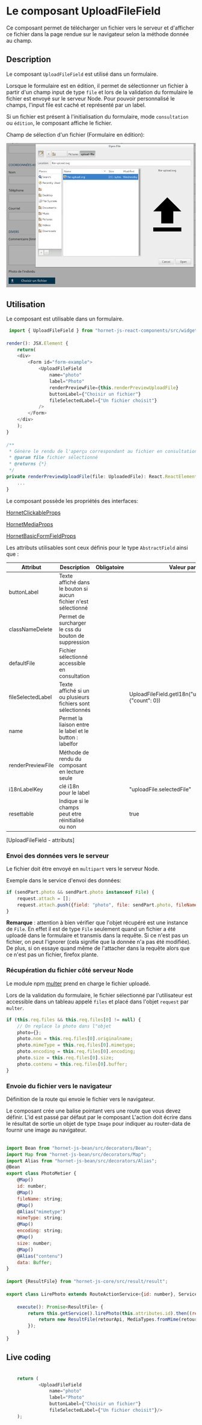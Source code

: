 # Le composant UploadFileField

Ce composant permet de télécharger un fichier vers le serveur et d'afficher ce fichier dans la page rendue sur le navigateur selon la méthode donnée au champ.

## Description 

Le composant `UploadFileField`  est utilisé dans un formulaire.

Lorsque le formulaire est en édition, il permet de sélectionner un fichier à partir d'un champ input de type `file` et lors de la validation du formulaire le fichier est envoyé sur le serveur Node.
Pour pouvoir personnalisé le champs, l'input file est caché et représenté par un label.

Si un fichier est présent à l'initialisation du formulaire, mode `consultation` ou `édition`, le composant affiche le fichier.

Champ de sélection d'un fichier (Formulaire en édition):

![Champs Upload de fichier affiché](../sources/form/upload-file-field/champ-upload.png)

## Utilisation

Le composant est utilisable dans un formulaire.

```javascript
 import { UploadFileField } from "hornet-js-react-components/src/widget/form/upload-file-field";

render(): JSX.Element {
    return(
    <div>
        <Form id="form-example">
            <UploadFileField
                name="photo"
                label="Photo"
                renderPreviewFile={this.renderPreviewUploadFile}
                buttonLabel={"Choisir un fichier"}
                fileSelectedLabel={"Un fichier choisit"}
            />
        </Form>
    </div>
    );
}

/**
 * Génère le rendu de l'aperçu correspondant au fichier en consultation
 * @param file fichier sélectionné
 * @returns {*}
 */
private renderPreviewUploadFile(file: UploadedFile): React.ReactElement<any> {
    ...
}
```

Le composant possède les propriétés des interfaces:

[HornetClickableProps](/hornetshowroom/composant/page/hornet-js/composants/proprietes-hornet-component)

[HornetMediaProps](/hornetshowroom/composant/page/hornet-js/composants/proprietes-hornet-component)

[HornetBasicFormFieldProps](/hornetshowroom/composant/page/hornet-js/composants/proprietes-hornet-component)

Les attributs utilisables sont ceux définis pour le type `AbstractField` ainsi que :

| Attribut                | Description                                                     | Obligatoire | Valeur par défaut | Type         |
| ----------------------- | ----------------------------------------------------------------| ------------| ------------------| -------------|
| buttonLabel             | Texte affiché dans le bouton si aucun fichier n'est sélectionné | &nbsp;      | &nbsp;            | string       |
| classNameDelete         | Permet de surcharger le css du bouton de suppression            | &nbsp;      | &nbsp;            | string       |
| defaultFile             | Fichier sélectionné accessible en consultation                  | &nbsp;      | &nbsp;            | UploadedFile |
| fileSelectedLabel       | Texte affiché si un ou plusieurs fichiers sont sélectionnés | &nbsp; | UploadFileField.getI18n("uploadFile.selectedFile", {"count": 0}) | string |
| name                    | Permet la liaison entre le label et le button : labelfor        | &nbsp;      | &nbsp;            | string       |
| renderPreviewFile       | Méthode de rendu du composant en lecture seule                  | &nbsp;      | &nbsp;            | any          |
| i18nLabelKey            | clé i18n pour le label                                          | &nbsp;      |"uploadFile.selectedFile" | string|
| resettable        | Indique si le champs peut etre réinitialisé ou non                    | &nbsp;      | true              | boolean      |

[UploadFileField - attributs]


### Envoi des données vers le serveur

Le fichier doit être envoyé en `multipart` vers le serveur Node.

Exemple dans le service d'envoi des données:

```javascript
if (sendPart.photo && sendPart.photo instanceof File) {
    request.attach = [];
    request.attach.push({field: "photo", file: sendPart.photo, fileName: sendPart.photo.name});
}
```

**Remarque** : attention à bien vérifier que l'objet récupéré est une instance de `File`. En effet il est de type `File` seulement quand un fichier a été uploadé dans le formulaire et transmis dans la requête.
Si ce n'est pas un fichier, on peut l'ignorer (cela signifie que la donnée n'a pas été modifiée). De plus, si on essaye quand même de l'attacher dans la requête alors que ce n'est pas un fichier, firefox plante.

### Récupération du fichier côté serveur Node

Le module npm [multer](https://www.npmjs.com/package/multer) prend en charge le fichier uploadé.

Lors de la validation du formulaire, le fichier sélectionné par l'utilisateur est accessible dans un tableau appelé `files` et placé dans l'objet `request` par `multer`.

```javascript
if (this.req.files && this.req.files[0] != null) {
    // On replace la photo dans l"objet
    photo={};
    photo.nom = this.req.files[0].originalname;
    photo.mimeType = this.req.files[0].mimetype;
    photo.encoding = this.req.files[0].encoding;
    photo.size = this.req.files[0].size;
    photo.contenu = this.req.files[0].buffer;
}
```

### Envoie du fichier vers le navigateur

Définition de la route qui  envoie le fichier vers le navigateur.

Le composant crée une balise pointant vers une route que vous devez définir. L'id est passé par défaut par le composant
L'action doit écrire dans le résultat de sortie un objet de type `Image` pour indiquer au router-data de fournir une image au navigateur.

```javascript

import Bean from "hornet-js-bean/src/decorators/Bean";
import Map from "hornet-js-bean/src/decorators/Map";
import Alias from "hornet-js-bean/src/decorators/Alias";
@Bean
export class PhotoMetier {
    @Map()
    id: number;
    @Map()
    fileName: string;
    @Map()
    @Alias("mimetype")
    mimeType: string;
    @Map()
    encoding: string;
    @Map()
    size: number;
    @Map()
    @Alias("contenu")
    data: Buffer;
}

import {ResultFile} from "hornet-js-core/src/result/result";

export class LirePhoto extends RouteActionService<{id: number}, Service> {

    execute(): Promise<ResultFile> {
        return this.getService().lirePhoto(this.attributes.id).then((retourApi: PhotoMetier)=> {
            return new ResultFile(retourApi, MediaTypes.fromMime(retourApi.mimeType));
        });
    }
}
```

## Live coding

```javascript showroom

	return (
            <UploadFileField
                name="photo"
                label="Photo"
                buttonLabel={"Choisir un fichier"}
                fileSelectedLabel={"Un fichier choisit"}/>
    );
```